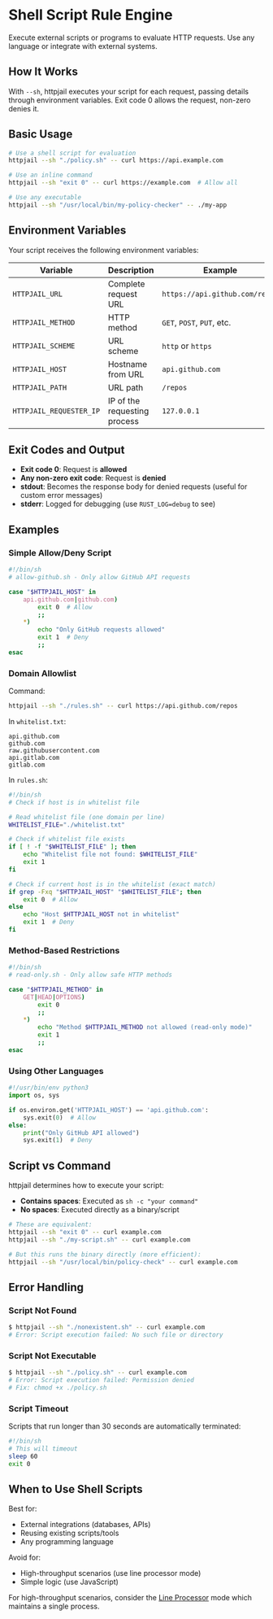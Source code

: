 # Shell Script Rule Engine

Execute external scripts or programs to evaluate HTTP requests. Use any language or integrate with external systems.

## How It Works

With `--sh`, httpjail executes your script for each request, passing details through environment variables. Exit code 0 allows the request, non-zero denies it.

## Basic Usage

```bash
# Use a shell script for evaluation
httpjail --sh "./policy.sh" -- curl https://api.example.com

# Use an inline command
httpjail --sh "exit 0" -- curl https://example.com  # Allow all

# Use any executable
httpjail --sh "/usr/local/bin/my-policy-checker" -- ./my-app
```

## Environment Variables

Your script receives the following environment variables:

| Variable | Description | Example |
|----------|-------------|---------|
| `HTTPJAIL_URL` | Complete request URL | `https://api.github.com/repos` |
| `HTTPJAIL_METHOD` | HTTP method | `GET`, `POST`, `PUT`, etc. |
| `HTTPJAIL_SCHEME` | URL scheme | `http` or `https` |
| `HTTPJAIL_HOST` | Hostname from URL | `api.github.com` |
| `HTTPJAIL_PATH` | URL path | `/repos` |
| `HTTPJAIL_REQUESTER_IP` | IP of the requesting process | `127.0.0.1` |

## Exit Codes and Output

- **Exit code 0**: Request is **allowed**
- **Any non-zero exit code**: Request is **denied**
- **stdout**: Becomes the response body for denied requests (useful for custom error messages)
- **stderr**: Logged for debugging (use `RUST_LOG=debug` to see)

## Examples

### Simple Allow/Deny Script

```bash
#!/bin/sh
# allow-github.sh - Only allow GitHub API requests

case "$HTTPJAIL_HOST" in
    api.github.com|github.com)
        exit 0  # Allow
        ;;
    *)
        echo "Only GitHub requests allowed"
        exit 1  # Deny
        ;;
esac
```

### Domain Allowlist

Command:
```bash
httpjail --sh "./rules.sh" -- curl https://api.github.com/repos
```

In `whitelist.txt`:
```
api.github.com
github.com
raw.githubusercontent.com
api.gitlab.com
gitlab.com
```

In `rules.sh`:
```bash
#!/bin/sh
# Check if host is in whitelist file

# Read whitelist file (one domain per line)
WHITELIST_FILE="./whitelist.txt"

# Check if whitelist file exists
if [ ! -f "$WHITELIST_FILE" ]; then
    echo "Whitelist file not found: $WHITELIST_FILE"
    exit 1
fi

# Check if current host is in the whitelist (exact match)
if grep -Fxq "$HTTPJAIL_HOST" "$WHITELIST_FILE"; then
    exit 0  # Allow
else
    echo "Host $HTTPJAIL_HOST not in whitelist"
    exit 1  # Deny
fi
```

### Method-Based Restrictions

```bash
#!/bin/sh
# read-only.sh - Only allow safe HTTP methods

case "$HTTPJAIL_METHOD" in
    GET|HEAD|OPTIONS)
        exit 0
        ;;
    *)
        echo "Method $HTTPJAIL_METHOD not allowed (read-only mode)"
        exit 1
        ;;
esac
```

### Using Other Languages

```python
#!/usr/bin/env python3
import os, sys

if os.environ.get('HTTPJAIL_HOST') == 'api.github.com':
    sys.exit(0)  # Allow
else:
    print("Only GitHub API allowed")
    sys.exit(1)  # Deny
```

## Script vs Command

httpjail determines how to execute your script:

- **Contains spaces**: Executed as `sh -c "your command"`
- **No spaces**: Executed directly as a binary/script

```bash
# These are equivalent:
httpjail --sh "exit 0" -- curl example.com
httpjail --sh "./my-script.sh" -- curl example.com

# But this runs the binary directly (more efficient):
httpjail --sh "/usr/local/bin/policy-check" -- curl example.com
```

## Error Handling

### Script Not Found

```bash
$ httpjail --sh "./nonexistent.sh" -- curl example.com
# Error: Script execution failed: No such file or directory
```

### Script Not Executable

```bash
$ httpjail --sh "./policy.sh" -- curl example.com
# Error: Script execution failed: Permission denied
# Fix: chmod +x ./policy.sh
```

### Script Timeout

Scripts that run longer than 30 seconds are automatically terminated:

```bash
#!/bin/sh
# This will timeout
sleep 60
exit 0
```

## When to Use Shell Scripts

Best for:
- External integrations (databases, APIs)
- Reusing existing scripts/tools
- Any programming language

Avoid for:
- High-throughput scenarios (use line processor mode)
- Simple logic (use JavaScript)

For high-throughput scenarios, consider the [Line Processor](./line-processor.md) mode which maintains a single process.

